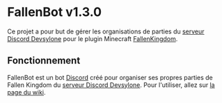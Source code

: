 FallenBot v1.3.0
=======
Ce projet a pour but de gérer les organisations de parties du [serveur Discord Devsylone](https://discord.gg/SmAAFxh) pour le plugin Minecraft [FallenKingdom](https://github.com/Etrenak/FallenKingdom).

Fonctionnement
--------------
FallenBot est un bot [Discord](https://discord.com/) créé pour organiser ses propres parties de Fallen Kingdom du [serveur Discord Devsylone](https://discord.gg/SmAAFxh). Pour l'utiliser, allez sur [la page du wiki](https://github.com/Etrenak/FallenKingdom/wiki/FallenBot).